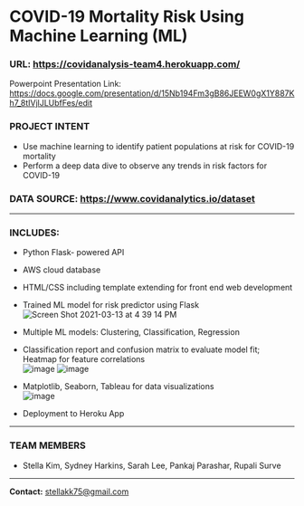 # COVID-19 Mortality Risk Using Machine Learning (ML)

### URL: https://covidanalysis-team4.herokuapp.com/ 
Powerpoint Presentation Link: https://docs.google.com/presentation/d/15Nb194Fm3gB86JEEW0gX1Y887Kh7_8tIVjlJLUbfFes/edit

### PROJECT INTENT
* Use machine learning to identify patient populations at risk for COVID-19 mortality
* Perform a deep data dive to observe any trends in risk factors for COVID-19

### DATA SOURCE: https://www.covidanalytics.io/dataset

--- 

### INCLUDES: 
  * Python Flask- powered API
  * AWS cloud database 
  * HTML/CSS including template extending for front end web development 
  * Trained ML model for risk predictor using Flask <br/>
   ![Screen Shot 2021-03-13 at 4 39 14 PM](https://user-images.githubusercontent.com/70276685/111046470-c12e8680-841a-11eb-92a9-1cfad06819b7.png)
  
  * Multiple ML models: Clustering, Classification, Regression <br/>
  * Classification report and confusion matrix to evaluate model fit; Heatmap for feature correlations <br/>
    ![image](https://user-images.githubusercontent.com/70276685/111050966-c6410500-841d-11eb-88a9-34600b83bfc1.png)
    ![image](https://user-images.githubusercontent.com/70276685/111044949-8710b500-8419-11eb-9d27-8b8423686e4d.png)
  
  * Matplotlib, Seaborn, Tableau for data visualizations<br/>
    ![image](https://user-images.githubusercontent.com/70276685/111044938-76f8d580-8419-11eb-875d-c0712c3f5d3b.png)
  
  * Deployment to Heroku App 
 
 ---
 
### TEAM MEMBERS
  * Stella Kim, Sydney Harkins, Sarah Lee, Pankaj Parashar, Rupali Surve
---
**Contact:** stellakk75@gmail.com

